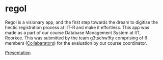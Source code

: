 # regol
Regol is a visionary app, and the first step towards the dream to digitise the hectic registration process at IIT-R and make it effortless.
This app was made as a part of our course Database Management System at IIT, Roorkee. This was submitted by the team g3tschw!fty comprising of 6 members ([Collabarators](https://github.com/pradumangoyal/regol/settings/collaboration)) for the evaluation by our course coordinator.

[Presentation](https://docs.google.com/presentation/d/1t5ZgHHBpA40kHVK6GWd1w4_d6uQ4UiC0XSkfzq2NCiE/edit?usp=sharing)
